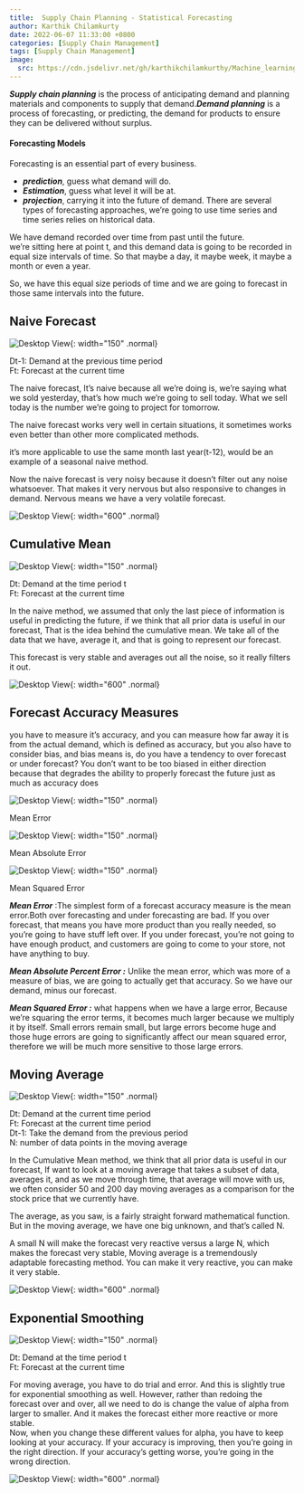 ```yaml
---
title:  Supply Chain Planning - Statistical Forecasting
author: Karthik Chilamkurty
date: 2022-06-07 11:33:00 +0800
categories: [Supply Chain Management]
tags: [Supply Chain Management]
image:
  src: https://cdn.jsdelivr.net/gh/karthikchilamkurthy/Machine_learning@main/Data%20Sources/images/1__DWgAqRhrUqqzYSJtV8zYgg.jpeg
---
```


**_Supply chain planning_** is the process of anticipating demand and planning materials and components to supply that demand.**_Demand planning_** is a process of forecasting, or predicting, the demand for products to ensure they can be delivered without surplus.

#### Forecasting Models

Forecasting is an essential part of every business.
- **_prediction_**, guess what demand will do.
- **_Estimation_**, guess what level it will be at.
- **_projection_**, carrying it into the future of demand. 
There are several types of forecasting approaches, we’re going to use time series and time series relies on historical data.

We have demand recorded over time from past until the future.  
we’re sitting here at point t, and this demand data is going to be recorded in equal size intervals of time. So that maybe a day, it maybe week, it maybe a month or even a year.

So, we have this equal size periods of time and we are going to forecast in those same intervals into the future.

## Naive Forecast

![Desktop View](https://cdn.jsdelivr.net/gh/karthikchilamkurthy/Machine_learning@main/Data%20Sources/images/1__DtN____gFhwjepXv7fuEmbzA.png){: width="150" .normal}

Dt-1: Demand at the previous time period  
Ft: Forecast at the current time

The naive forecast, It’s naive because all we’re doing is, we’re saying what we sold yesterday, that’s how much we’re going to sell today. What we sell today is the number we’re going to project for tomorrow.

The naive forecast works very well in certain situations, it sometimes works even better than other more complicated methods.

it’s more applicable to use the same month last year(t-12), would be an example of a seasonal naive method.

Now the naive forecast is very noisy because it doesn’t filter out any noise whatsoever. That makes it very nervous but also responsive to changes in demand. Nervous means we have a very volatile forecast.


![Desktop View](https://cdn.jsdelivr.net/gh/karthikchilamkurthy/Machine_learning@main/Data%20Sources/images/1__t0exc0cbvpB1IEXwLa2BVQ.png){: width="600" .normal}



## Cumulative Mean


![Desktop View](https://cdn.jsdelivr.net/gh/karthikchilamkurthy/Machine_learning@main/Data%20Sources/images/1__2nz6HyEFzZnc2__2tZ9O4Cg.png){: width="150" .normal}

Dt: Demand at the time period t  
Ft: Forecast at the current time

In the naive method, we assumed that only the last piece of information is useful in predicting the future, if we think that all prior data is useful in our forecast, That is the idea behind the cumulative mean. We take all of the data that we have, average it, and that is going to represent our forecast.

This forecast is very stable and averages out all the noise, so it really filters it out.


![Desktop View](https://cdn.jsdelivr.net/gh/karthikchilamkurthy/Machine_learning@main/Data%20Sources/images/1__OSomw0FEoKypfmOKDRRgrA.png){: width="600" .normal}

## Forecast Accuracy Measures

you have to measure it’s accuracy, and you can measure how far away it is from the actual demand, which is defined as accuracy, but you also have to consider bias, and bias means is, do you have a tendency to over forecast or under forecast? You don’t want to be too biased in either direction because that degrades the ability to properly forecast the future just as much as accuracy does

![Desktop View](https://cdn.jsdelivr.net/gh/karthikchilamkurthy/Machine_learning@main/Data%20Sources/images/1__4ydClKTyKqBPjD__wf5b8cA.png){: width="150" .normal}

Mean Error

![Desktop View](https://cdn.jsdelivr.net/gh/karthikchilamkurthy/Machine_learning@main/Data%20Sources/images/1__1lK882WXcHgK4sOt7OvAMg.png){: width="150" .normal}

Mean Absolute Error

![Desktop View](https://cdn.jsdelivr.net/gh/karthikchilamkurthy/Machine_learning@main/Data%20Sources/images/1__wED9qi1KV__A88Xppt6lfew.png){: width="150" .normal}

Mean Squared Error

**_Mean Error_** :The simplest form of a forecast accuracy measure is the mean error.Both over forecasting and under forecasting are bad. If you over forecast, that means you have more product than you really needed, so you’re going to have stuff left over. If you under forecast, you’re not going to have enough product, and customers are going to come to your store, not have anything to buy.

**_Mean Absolute Percent Error :_** Unlike the mean error, which was more of a measure of bias, we are going to actually get that accuracy. So we have our demand, minus our forecast.

**_Mean Squared Error :_** what happens when we have a large error, Because we’re squaring the error terms, it becomes much larger because we multiply it by itself. Small errors remain small, but large errors become huge and those huge errors are going to significantly affect our mean squared error, therefore we will be much more sensitive to those large errors.

## Moving Average

![Desktop View](https://cdn.jsdelivr.net/gh/karthikchilamkurthy/Machine_learning@main/Data%20Sources/images/1__JanyuQ1U6kQn4eMgwJ6tyQ.png){: width="150" .normal}



Dt: Demand at the current time period  
Ft: Forecast at the current time period  
Dt-1: Take the demand from the previous period  
N: number of data points in the moving average

In the Cumulative Mean method, we think that all prior data is useful in our forecast, If want to look at a moving average that takes a subset of data, averages it, and as we move through time, that average will move with us, we often consider 50 and 200 day moving averages as a comparison for the stock price that we currently have.

The average, as you saw, is a fairly straight forward mathematical function. But in the moving average, we have one big unknown, and that’s called N.

A small N will make the forecast very reactive versus a large N, which makes the forecast very stable, Moving average is a tremendously adaptable forecasting method. You can make it very reactive, you can make it very stable.

![Desktop View](https://cdn.jsdelivr.net/gh/karthikchilamkurthy/Machine_learning@main/Data%20Sources/images/1__VywDxI2LePUyLm7br0Bbyg.png){: width="600" .normal}



## Exponential Smoothing

![Desktop View](https://cdn.jsdelivr.net/gh/karthikchilamkurthy/Machine_learning@main/Data%20Sources/images/1__6FgDSiiVjKJWmwDtc9jAlQ.png){: width="150" .normal}

Dt: Demand at the time period t  
Ft: Forecast at the current time

For moving average, you have to do trial and error. And this is slightly true for exponential smoothing as well. However, rather than redoing the forecast over and over, all we need to do is change the value of alpha from larger to smaller. And it makes the forecast either more reactive or more stable.  
Now, when you change these different values for alpha, you have to keep looking at your accuracy. If your accuracy is improving, then you’re going in the right direction. If your accuracy’s getting worse, you’re going in the wrong direction.

![Desktop View](https://cdn.jsdelivr.net/gh/karthikchilamkurthy/Machine_learning@main/Data%20Sources/images/1__Zsra0y0Bj2XvJfUO15YuPw.png){: width="600" .normal}